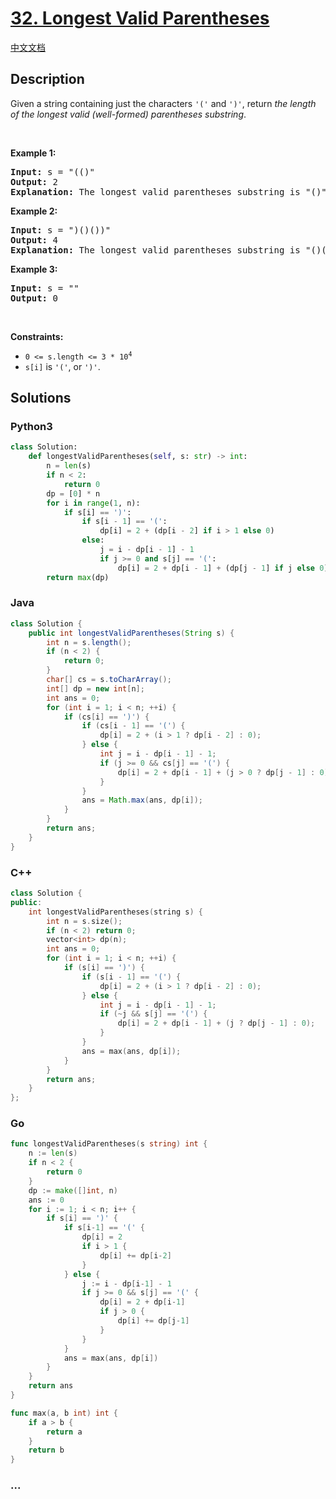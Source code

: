 # [32. Longest Valid Parentheses](https://leetcode.com/problems/longest-valid-parentheses)

[中文文档](/solution/0000-0099/0032.Longest%20Valid%20Parentheses/README.md)

## Description

<p>Given a string containing just the characters <code>&#39;(&#39;</code> and <code>&#39;)&#39;</code>, return <em>the length of the longest valid (well-formed) parentheses </em><span data-keyword="substring-nonempty"><em>substring</em></span>.</p>

<p>&nbsp;</p>
<p><strong class="example">Example 1:</strong></p>

<pre>
<strong>Input:</strong> s = &quot;(()&quot;
<strong>Output:</strong> 2
<strong>Explanation:</strong> The longest valid parentheses substring is &quot;()&quot;.
</pre>

<p><strong class="example">Example 2:</strong></p>

<pre>
<strong>Input:</strong> s = &quot;)()())&quot;
<strong>Output:</strong> 4
<strong>Explanation:</strong> The longest valid parentheses substring is &quot;()()&quot;.
</pre>

<p><strong class="example">Example 3:</strong></p>

<pre>
<strong>Input:</strong> s = &quot;&quot;
<strong>Output:</strong> 0
</pre>

<p>&nbsp;</p>
<p><strong>Constraints:</strong></p>

<ul>
	<li><code>0 &lt;= s.length &lt;= 3 * 10<sup>4</sup></code></li>
	<li><code>s[i]</code> is <code>&#39;(&#39;</code>, or <code>&#39;)&#39;</code>.</li>
</ul>

## Solutions

<!-- tabs:start -->

### **Python3**

```python
class Solution:
    def longestValidParentheses(self, s: str) -> int:
        n = len(s)
        if n < 2:
            return 0
        dp = [0] * n
        for i in range(1, n):
            if s[i] == ')':
                if s[i - 1] == '(':
                    dp[i] = 2 + (dp[i - 2] if i > 1 else 0)
                else:
                    j = i - dp[i - 1] - 1
                    if j >= 0 and s[j] == '(':
                        dp[i] = 2 + dp[i - 1] + (dp[j - 1] if j else 0)
        return max(dp)
```

### **Java**

```java
class Solution {
    public int longestValidParentheses(String s) {
        int n = s.length();
        if (n < 2) {
            return 0;
        }
        char[] cs = s.toCharArray();
        int[] dp = new int[n];
        int ans = 0;
        for (int i = 1; i < n; ++i) {
            if (cs[i] == ')') {
                if (cs[i - 1] == '(') {
                    dp[i] = 2 + (i > 1 ? dp[i - 2] : 0);
                } else {
                    int j = i - dp[i - 1] - 1;
                    if (j >= 0 && cs[j] == '(') {
                        dp[i] = 2 + dp[i - 1] + (j > 0 ? dp[j - 1] : 0);
                    }
                }
                ans = Math.max(ans, dp[i]);
            }
        }
        return ans;
    }
}
```

### **C++**

```cpp
class Solution {
public:
    int longestValidParentheses(string s) {
        int n = s.size();
        if (n < 2) return 0;
        vector<int> dp(n);
        int ans = 0;
        for (int i = 1; i < n; ++i) {
            if (s[i] == ')') {
                if (s[i - 1] == '(') {
                    dp[i] = 2 + (i > 1 ? dp[i - 2] : 0);
                } else {
                    int j = i - dp[i - 1] - 1;
                    if (~j && s[j] == '(') {
                        dp[i] = 2 + dp[i - 1] + (j ? dp[j - 1] : 0);
                    }
                }
                ans = max(ans, dp[i]);
            }
        }
        return ans;
    }
};
```

### **Go**

```go
func longestValidParentheses(s string) int {
	n := len(s)
	if n < 2 {
		return 0
	}
	dp := make([]int, n)
	ans := 0
	for i := 1; i < n; i++ {
		if s[i] == ')' {
			if s[i-1] == '(' {
				dp[i] = 2
				if i > 1 {
					dp[i] += dp[i-2]
				}
			} else {
				j := i - dp[i-1] - 1
				if j >= 0 && s[j] == '(' {
					dp[i] = 2 + dp[i-1]
					if j > 0 {
						dp[i] += dp[j-1]
					}
				}
			}
			ans = max(ans, dp[i])
		}
	}
	return ans
}

func max(a, b int) int {
	if a > b {
		return a
	}
	return b
}
```

### **...**

```

```

<!-- tabs:end -->
